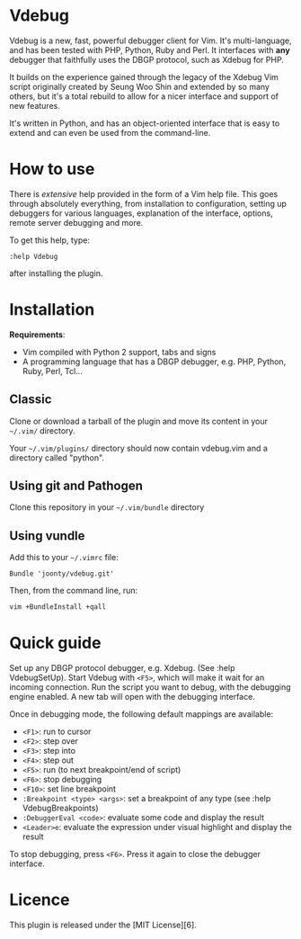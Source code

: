 # Vdebug

Vdebug is a new, fast, powerful debugger client for Vim. It's multi-language,
and has been tested with PHP, Python, Ruby and Perl. It interfaces with **any**
debugger that faithfully uses the DBGP protocol, such as Xdebug for PHP. 

It builds on the experience gained through the legacy of the Xdebug Vim script 
originally created by Seung Woo Shin and extended by so many others, but it's a
total rebuild to allow for a nicer interface and support of new features.

It's written in Python, and has an object-oriented interface that is easy to extend 
and can even be used from the command-line.

# How to use

There is *extensive* help provided in the form of a Vim help file. This goes
through absolutely everything, from installation to configuration, setting up
debuggers for various languages, explanation of the interface, options, remote
server debugging and more.

To get this help, type:

```
:help Vdebug
```

after installing the plugin.

# Installation

**Requirements**:

  * Vim compiled with Python 2 support, tabs and signs
  * A programming language that has a DBGP debugger, e.g. PHP, Python, Ruby,
    Perl, Tcl...

## Classic

Clone or download a tarball of the plugin and move its content in your
`~/.vim/` directory.

Your `~/.vim/plugins/` directory should now contain vdebug.vim and a directory
called "python".

## Using git and Pathogen

Clone this repository in your `~/.vim/bundle` directory

## Using vundle

Add this to your `~/.vimrc` file:

```vim
Bundle 'joonty/vdebug.git'
```

Then, from the command line, run:

```bash
vim +BundleInstall +qall
```

# Quick guide

Set up any DBGP protocol debugger, e.g. Xdebug. (See :help VdebugSetUp). Start Vdebug with `<F5>`, which will make it wait for an incoming connection. Run the script you want to debug, with the debugging engine enabled. A new tab will open with the debugging interface.

Once in debugging mode, the following default mappings are available:

 * `<F1>`: run to cursor
 * `<F2>`: step over
 * `<F3>`: step into
 * `<F4>`: step out
 * `<F5>`: run (to next breakpoint/end of script)
 * `<F6>`: stop debugging
 * `<F10>`: set line breakpoint
 * `:Breakpoint <type> <args>`: set a breakpoint of any type (see :help
    VdebugBreakpoints)
 * `:DebuggerEval <code>`: evaluate some code and display the result
 * `<Leader>e`: evaluate the expression under visual highlight and display the result

To stop debugging, press `<F6>`. Press it again to close the debugger interface.

# Licence

This plugin is released under the [MIT License][6].

[1]: https://raw.github.com/joonty/vdebug/master/LICENSE
